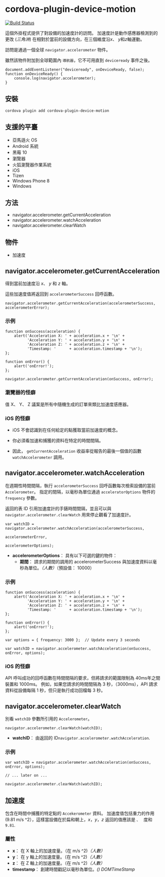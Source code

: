 <!---
# license: Licensed to the Apache Software Foundation (ASF) under one
#         or more contributor license agreements.  See the NOTICE file
#         distributed with this work for additional information
#         regarding copyright ownership.  The ASF licenses this file
#         to you under the Apache License, Version 2.0 (the
#         "License"); you may not use this file except in compliance
#         with the License.  You may obtain a copy of the License at
#
#           http://www.apache.org/licenses/LICENSE-2.0
#
#         Unless required by applicable law or agreed to in writing,
#         software distributed under the License is distributed on an
#         "AS IS" BASIS, WITHOUT WARRANTIES OR CONDITIONS OF ANY
#         KIND, either express or implied.  See the License for the
#         specific language governing permissions and limitations
#         under the License.
-->

# cordova-plugin-device-motion

[![Build Status](https://travis-ci.org/apache/cordova-plugin-device-motion.svg)](https://travis-ci.org/apache/cordova-plugin-device-motion)

這個外掛程式提供了對設備的加速度計的訪問。 加速度計是動作感應器檢測到的更改 (*三角洲*) 在相對於當前的設備方向，在三個維度沿*x*、 *y*和*z*軸運動。

訪問是通過一個全球 `navigator.accelerometer` 物件。

雖然該物件附加到全球範圍內 `導航器`，它不可用直到 `deviceready` 事件之後。

    document.addEventListener("deviceready", onDeviceReady, false);
    function onDeviceReady() {
        console.log(navigator.accelerometer);
    }
    

## 安裝

    cordova plugin add cordova-plugin-device-motion
    

## 支援的平臺

  * 亞馬遜火 OS
  * Android 系統
  * 黑莓 10
  * 瀏覽器
  * 火狐瀏覽器作業系統
  * iOS
  * Tizen
  * Windows Phone 8
  * Windows

## 方法

  * navigator.accelerometer.getCurrentAcceleration
  * navigator.accelerometer.watchAcceleration
  * navigator.accelerometer.clearWatch

## 物件

  * 加速度

## navigator.accelerometer.getCurrentAcceleration

得到當前加速度沿 *x*、 *y* 和 *z* 軸。

這些加速度值將返回到 `accelerometerSuccess` 回呼函數。

    navigator.accelerometer.getCurrentAcceleration(accelerometerSuccess, accelerometerError);
    

### 示例

    function onSuccess(acceleration) {
        alert('Acceleration X: ' + acceleration.x + '\n' +
              'Acceleration Y: ' + acceleration.y + '\n' +
              'Acceleration Z: ' + acceleration.z + '\n' +
              'Timestamp: '      + acceleration.timestamp + '\n');
    };
    
    function onError() {
        alert('onError!');
    };
    
    navigator.accelerometer.getCurrentAcceleration(onSuccess, onError);
    

### 瀏覽器的怪癖

值 X、 Y、 Z 議案是所有中隨機生成的訂單來類比加速度感應器。

### iOS 的怪癖

  * iOS 不會認識到在任何給定的點獲取當前加速度的概念。

  * 你必須看加速和捕獲的資料在特定的時間間隔。

  * 因此， `getCurrentAcceleration` 收益率從報告的最後一個值的函數 `watchAccelerometer` 調用。

## navigator.accelerometer.watchAcceleration

在週期性時間間隔，執行 `accelerometerSuccess` 回呼函數每次檢索設備的當前 `Accelerometer`。 指定的間隔，以毫秒為單位通過 `acceleratorOptions` 物件的 `frequency` 參數。

返回的表 ID 引用加速度計的手錶時間間隔，並且可以與 `navigator.accelerometer.clearWatch` 用來停止觀看了加速度計。

    var watchID = navigator.accelerometer.watchAcceleration(accelerometerSuccess,
                                                           accelerometerError,
                                                           accelerometerOptions);
    

  * **accelerometerOptions**： 具有以下可選的鍵的物件： 
      * **期間**： 請求的期間的調用的 accelerometerSuccess 與加速度資料以毫秒為單位。*（人數）*（預設值： 10000）

### 示例

    function onSuccess(acceleration) {
        alert('Acceleration X: ' + acceleration.x + '\n' +
              'Acceleration Y: ' + acceleration.y + '\n' +
              'Acceleration Z: ' + acceleration.z + '\n' +
              'Timestamp: '      + acceleration.timestamp + '\n');
    };
    
    function onError() {
        alert('onError!');
    };
    
    var options = { frequency: 3000 };  // Update every 3 seconds
    
    var watchID = navigator.accelerometer.watchAcceleration(onSuccess, onError, options);
    

### iOS 的怪癖

API 呼叫成功的回呼函數在時間間隔的要求，但將請求的範圍限制為 40ms年之間裝置和 1000ms。 例如，如果您請求的時間間隔為 3 秒，（3000ms），API 請求資料從設備每隔 1 秒，但只是執行成功回檔每 3 秒。

## navigator.accelerometer.clearWatch

別看 `watchID` 參數所引用的 `Accelerometer`。

    navigator.accelerometer.clearWatch(watchID);
    

  * **watchID**： 由返回的 ID`navigator.accelerometer.watchAcceleration`.

### 示例

    var watchID = navigator.accelerometer.watchAcceleration(onSuccess, onError, options);
    
    // ... later on ...
    
    navigator.accelerometer.clearWatch(watchID);
    

## 加速度

包含在時間中捕獲的特定點的 `Accekerometer` 資料。 加速度值包括重力的作用 (9.81 m/s ^2），這樣當設備在於扁和朝上，*x*，*y*，*z* 返回的值應該是 ``、 `` 度和 `9.81`.

### 屬性

  * **x**： 在 X 軸上的加速度量。（在 m/s ^2)*（人數）*
  * **y**： 在 y 軸上的加速度量。（在 m/s ^2)*（人數）*
  * **z**： 在 Z 軸上的加速度量。（在 m/s ^2)*（人數）*
  * **timestamp**： 創建時間戳記以毫秒為單位。*() DOMTimeStamp*